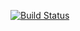 [![Build Status](http://localhost:9191/buildStatus/icon?job=hello+world)](http://localhost:9191/job/hello%20world/)